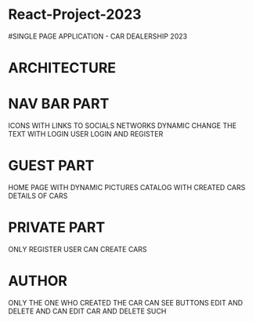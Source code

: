 # React-Project-2023

#SINGLE PAGE APPLICATION - CAR DEALERSHIP 2023

# ARCHITECTURE 

# NAV BAR PART
ICONS WITH LINKS TO SOCIALS NETWORKS
DYNAMIC CHANGE  THE TEXT WITH LOGIN USER 
LOGIN AND REGISTER 

# GUEST PART 
HOME PAGE WITH DYNAMIC PICTURES
CATALOG WITH CREATED CARS
DETAILS OF CARS


# PRIVATE PART 

ONLY REGISTER USER CAN CREATE CARS

# AUTHOR 

ONLY THE ONE WHO CREATED THE CAR CAN SEE BUTTONS EDIT AND DELETE
AND CAN EDIT CAR AND DELETE SUCH




